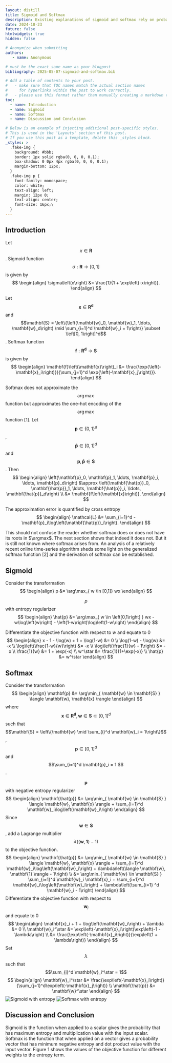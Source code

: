 ```yaml
---
layout: distill
title: Sigmoid and Softmax
description: Existing explanations of sigmoid and softmax rely on probabilistic interpretation of the output(s) but do not provide the source of probabilistic interpretation. In contrast, both sigmoid and softmax have a simple definition with their roots in basic information theory and calculus. This blog takes an isolated look at sigmoid and softmax and explains how and why they materialize. The definition and derivation show that they are not related.
date: 2024-10-23
future: false
htmlwidgets: true
hidden: false

# Anonymize when submitting
authors:
   - name: Anonymous

# must be the exact same name as your blogpost
bibliography: 2025-05-07-sigmoid-and-softmax.bib

# Add a table of contents to your post.
#   - make sure that TOC names match the actual section names
#     for hyperlinks within the post to work correctly. 
#   - please use this format rather than manually creating a markdown table of contents.
toc:
  - name: Introduction
  - name: Sigmoid
  - name: Softmax
  - name: Discussion and Conclusion

# Below is an example of injecting additional post-specific styles.
# This is used in the 'Layouts' section of this post.
# If you use this post as a template, delete this _styles block.
_styles: >
  .fake-img {
    background: #bbb;
    border: 1px solid rgba(0, 0, 0, 0.1);
    box-shadow: 0 0px 4px rgba(0, 0, 0, 0.1);
    margin-bottom: 12px;
  }
  .fake-img p {
    font-family: monospace;
    color: white;
    text-align: left;
    margin: 12px 0;
    text-align: center;
    font-size: 16px;\
  }
---
```


## Introduction
Let $$x \in \mathbf{R}$$. Sigmoid function $$\sigma : \mathbf{R} \rightarrow  \left[0, 1\right]$$ is given by
$$
\begin{align}
    \sigma\left(x\right) &= \frac{1}{1 + \exp\left(-x\right)}.
\end{align}
$$

Let $$\mathbf{x} \in \mathbf{R^d}$$ and $$\mathbf{S} = \left\{\left(\mathbf{w}_0, \mathbf{w}_1, \ldots, \mathbf{w}_d\right) \mid \sum_{i=1}^d \mathbf{w}_i = 1\right\} \subset \left[0, 1\right]^d$$. Softmax function $$\mathbf{f} : \mathbf{R^d} \rightarrow  \mathbf{S} $$ is given by
$$
\begin{align}
    \mathbf{f}\left(\mathbf{x}\right)_i &= \frac{\exp{\left(-\mathbf{x}_i\right)}}{\sum_{j=1}^d \exp{\left(-\mathbf{x}_j\right)}}.
\end{align}
$$

Softmax does not approximate the $$\arg\max$$ function but approximates the one-hot encoding of the $$\arg\max$$ function [1]. Let $$\mathbf{p} \in \left\{0, 1\right\}^d$$, $$\mathbf{\hat{p}} \in \left[0, 1\right]^d$$ and $$\mathbf{p}, \mathbf{\hat{p}} \in \mathbf{S}$$. Then
$$
\begin{align}
\left(\mathbf{p}_0, \mathbf{p}_1, \ldots, \mathbf{p}_i, \ldots, \mathbf{p}_d\right) &\approx \left(\mathbf{\hat{p}}_0, \mathbf{\hat{p}}_1, \ldots, \mathbf{\hat{p}}_i, \ldots, \mathbf{\hat{p}}_d\right) \\
 &= \mathbf{f\left(\mathbf{x}\right)}.
\end{align}
$$

The approximation error is quantified by cross entropy
$$
\begin{align}
    \mathcal{L} &= \sum_{i=1}^d -\mathbf{p}_i\log\left(\mathbf{\hat{p}}_i\right).
\end{align}
$$

This should not confuse the reader whether softmax does or does not have its roots in $\argmax$. The next section shows that indeed it does not. But it is still not known where softmax arises from. An analysis of a relatively recent online time-series algorithm sheds some light on the generalized softmax function [2] and the derivation of softmax can be established.

## Sigmoid
Consider the transformation
$$
\begin{align}
    p &= \arg\max_{ w \in [0,1]} wx
\end{align}
$$

$$p$$ with entropy regularizer
$$
\begin{align}
        \hat{p} &= \arg\max_{ w \in \left[0,1\right] } wx - w\log\left(w\right) - \left(1-w\right)\log\left(1-w\right)
    \end{align}
$$

Differentiate the objective function with respect to $w$ and equate to 0
$$
    \begin{align}
    x - 1 - \log(w) + 1 + \log(1-w) &= 0 \\
    \log(1-w) - \log(w) &= -x \\
    \log\left(\frac{1-w}{w}\right) &= -x \\
    \log\left(\frac{1}{w} - 1\right) &= -x  \\
    \frac{1}{w} &= 1 + \exp(-x) \\
     w^\star &= \frac{1}{1+\exp(-x)} \\
     \hat{p} &= w^\star
    \end{align}
$$

## Softmax
Consider the transformation
$$
\begin{align}
    \mathbf{p} &= \arg\min_{ \mathbf{w} \in \mathbf{S} } \langle \mathbf{w}, \mathbf{x} \rangle
\end{align}
$$
where $$\mathbf{x} \in \mathbf{R^d}, \mathbf{w} \in \mathbf{S} \subset \left[0, 1\right]^d$$ such that $$\mathbf{S} = \left\{\mathbf{w} \mid \sum_{i}^d \mathbf{w}_i = 1\right\}$$, $$\mathbf{p} \in \left[0, 1\right]^d$$ and $$\sum_{i=1}^d \mathbf{p}_i = 1 $$.


$$\mathbf{p}$$ with negative entropy regularizer
$$
\begin{align}
    \mathbf{\hat{p}} &= \arg\min_{ \mathbf{w} \in \mathbf{S} } \langle \mathbf{w}, \mathbf{x} \rangle + \sum_{i=1}^d \mathbf{w}_i\log\left(\mathbf{w}_i\right) 
\end{align}
$$
    Since  $$\mathbf{w} \in \mathbf{S}$$, add a Lagrange multiplier $$\lambda\left(\langle \mathbf{w}, \mathbf{1} \rangle - 1\right)$$ to the objective function. 
    $$
    \begin{align}
        \mathbf{\hat{p}} &= \arg\min_{ \mathbf{w} \in \mathbf{S} } \langle \mathbf{w}, \mathbf{x} \rangle + \sum_{i=1}^d \mathbf{w}_i\log\left(\mathbf{w}_i\right) + \lambda\left(\langle \mathbf{w}, \mathbf{1} \rangle - 1\right) \\
        &= \arg\min_{ \mathbf{w} \in \mathbf{S} } \sum_{i=1}^d \mathbf{w}_i \mathbf{x}_i  + \sum_{i=1}^d \mathbf{w}_i\log\left(\mathbf{w}_i\right) + \lambda\left(\sum_{i=1} ^d \mathbf{w}_i - 1\right) 
    \end{align}
    $$
    Differentiate the objective function with respect to $$\mathbf{w}_i$$ and equate to 0
    $$
    \begin{align}
    \mathbf{x}_i + 1 + \log\left(\mathbf{w}_i\right) + \lambda &= 0 \\
    \mathbf{w}_i^\star &= \exp\left(-\mathbf{x}_i\right)\exp\left(-1 - \lambda\right) \\
    &= \frac{\exp\left(-\mathbf{x}_i\right)}{\exp\left(1 + \lambda\right)}
    \end{align}
    $$
Set $$ \lambda$$ such that $$\sum_{i}^d \mathbf{w}_i^\star = 1$$
$$
\begin{align}
     \mathbf{w}_i^\star &= \frac{\exp\left(-\mathbf{x}_i\right)}{\sum_{j=1}^d\exp\left(-\mathbf{x}_j\right)} \\
     \mathbf{\hat{p}} &= \mathbf{w}^\star
\end{align}
$$
![Sigmoid with entropy](https://github.com/sigmoidandsoftmax/sigmoidandsoftmax.github.io/blob/main/assets/img/sigmoid_and_softmax/sigmoid_neg_entropy.png?raw=true)
![Softmax with entropy](https://github.com/sigmoidandsoftmax/sigmoidandsoftmax.github.io/blob/main/assets/img/sigmoid_and_softmax/softmax_neg_entropy.png?raw=true)


## Discussion and Conclusion
Sigmoid is the function when applied to a scalar gives the probability that has maximum entropy and multiplication value with the input scalar. Softmax is the function that when applied on a vector gives a probability vector that has minimum negative entropy and dot product value with the input vector. Figure 1 shows the values of the objective function for different weights to the entropy term.
